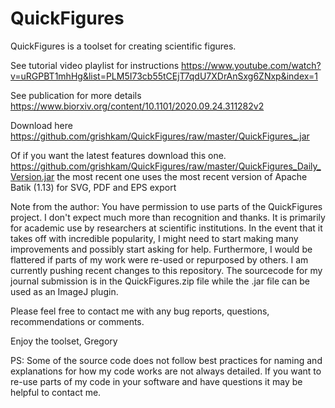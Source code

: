 # QuickFigures
QuickFigures is a toolset for creating scientific figures. 

See tutorial video playlist for instructions
https://www.youtube.com/watch?v=uRGPBT1mhHg&list=PLM5I73cb55tCEjT7qdU7XDrAnSxg6ZNxp&index=1

See publication for more details
https://www.biorxiv.org/content/10.1101/2020.09.24.311282v2

Download here
https://github.com/grishkam/QuickFigures/raw/master/QuickFigures_.jar

Of if you want the latest features download this one. 
https://github.com/grishkam/QuickFigures/raw/master/QuickFigures_Daily_Version.jar
the most recent one uses the most recent version of Apache Batik (1.13) for SVG, PDF and EPS export

Note from the author: 
You have permission to use parts of the QuickFigures project. 
I don't expect much more than recognition and thanks. 
It is primarily for academic use by researchers at scientific institutions. In the event
that it takes off with incredible popularity, I might need to start making many improvements and
possibly start asking for help. 
Furthermore, I would be flattered if parts of my work were re-used or repurposed by others.
I am currently pushing recent changes to this repository.
The sourcecode for my journal submission is in the QuickFigures.zip file while 
the .jar file can be used as an ImageJ plugin.

Please feel free to contact me with any bug reports, questions, recommendations or comments.

Enjoy the toolset,
Gregory 

PS: Some of the source code does not follow best practices for naming and explanations 
for how my code works are not always detailed. If you want to re-use parts of my code in your software
and have questions it may be helpful to contact me. 
